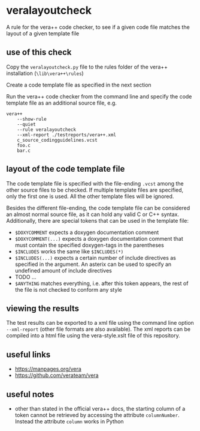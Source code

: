 # veralayoutcheck
A rule for the vera++ code checker, to see if a given code file matches the layout of a given template file

## use of this check
Copy the `veralayoutcheck.py` file to the rules folder of the vera++ installation (`\lib\vera++\rules`)

Create a code template file as specified in the next section

Run the vera++ code checker from the command line and specify the code template file as an additional source file, e.g.
```
vera++
    --show-rule
    --quiet
    --rule veralayoutcheck
    --xml-report ./testreports/vera++.xml
    c_source_codingguidelines.vcst
    foo.c
    bar.c
```

## layout of the code template file
The code template file is specified with the file-ending `.vcst` among the other source files to be checked. If multiple template files are specified, only the first one is used. All the other template files will be ignored. 

Besides the different file-ending, the code template file can be considered an almost normal source file, as it can hold any valid C or C++ syntax.
Additionally, there are special tokens that can be used in the template file:

 * `$DOXYCOMMENT` expects a doxygen documentation comment
 * `$DOXYCOMMENT(...)` expects a doxygen documentation comment that must contain the specified doxygen-tags in the parentheses
 * `$INCLUDES` works the same like `$INCLUDES(*)`
 * `$INCLUDES(...)` expects a certain number of include directives as specified in the argument. An asterix can be used to specify an undefined amount of include directives
 * TODO ...
 * `$ANYTHING` matches everything, i.e. after this token appears, the rest of the file is not checked to conform any style

## viewing the results
The test results can be exported to a xml file using the command line option `--xml-report` (other file formats are also available). The xml reports can be compiled into a html file using the vera-style.xslt file of this repository.

## useful links
* https://manpages.org/vera
* https://github.com/verateam/vera

## useful notes
* other than stated in the official vera++ docs, the starting column of a token cannot be retrieved by accessing the attribute `columnNumber`. Instead the attribute `column` works in Python